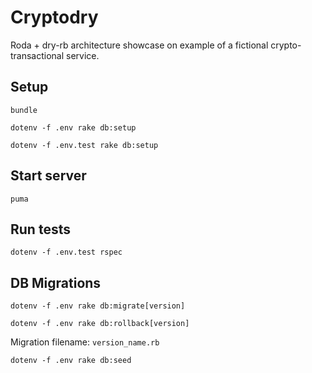 # Cryptodry
Roda + dry-rb architecture showcase on example of a fictional crypto-transactional service.


## Setup
`bundle`

`dotenv -f .env rake db:setup`

`dotenv -f .env.test rake db:setup`


## Start server
`puma`


## Run tests
`dotenv -f .env.test rspec`


## DB Migrations
`dotenv -f .env rake db:migrate[version]`

`dotenv -f .env rake db:rollback[version]`

Migration filename: `version_name.rb`

`dotenv -f .env rake db:seed`
